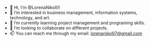 - 👋 Hi, I’m @LorenaNikolli1
- 👀 I’m interested in business management, information systems, technology, and art. 
- 🌱 I’m currently learning project management and programing skills. 
- 💞️ I’m looking to collaborate on different projects. 
- 📫 You can reach me through my email: lorenanikolli7@gmail.com 
